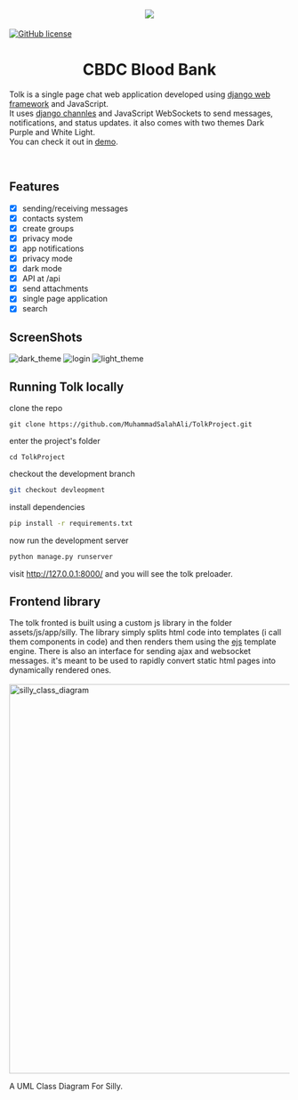 <h1 align="center">
    <img src="assets/images/logo/TolkProjectIcon.ai.svg" />
</h1>

[![GitHub license](https://img.shields.io/badge/license-MIT-blue.svg)](https://github.com/facebook/react/blob/main/LICENSE)

<h1 align="center">
    CBDC Blood Bank
</h1>

<p>Tolk is a single page chat web application developed using <a href="https://github.com/django/django">
django web framework</a> and JavaScript.<br/>It uses 
<a href="https://github.com/django/channels">django channles</a> and JavaScript WebSockets to send messages,
notifications,
and status updates. it also comes with two themes Dark Purple and White Light.<br/>
You can check it out in <a href="http://tolk-project.herokuapp.com/">demo</a>.
</p>
<br/>

## Features

- [x] sending/receiving messages
- [x] contacts system
- [x] create groups
- [x] privacy mode
- [x] app notifications
- [x] privacy mode
- [x] dark mode
- [x] API at /api
- [x] send attachments
- [x] single page application
- [x] search

## ScreenShots
<img src="screenshots/Screenshot%20from%202021-08-08%2018-06-11.png" alt="dark_theme"/>
<img src="screenshots/Screenshot%20from%202021-08-08%2018-21-48.png" alt="login"/>
<img src="screenshots/Screenshot%20from%202021-08-08%2018-23-00.png" alt="light_theme"/>

## Running Tolk locally

clone the repo

```
git clone https://github.com/MuhammadSalahAli/TolkProject.git
```

enter the project's folder

```
cd TolkProject
```

checkout the development branch

```bash
git checkout devleopment
```

install dependencies

```bash
pip install -r requirements.txt
```

now run the development server

```bash
python manage.py runserver
```

visit <a href="http://127.0.0.1:8000/">http://127.0.0.1:8000/</a> and you will see the tolk preloader.

## Frontend library

The tolk fronted is built using a custom js library in the folder assets/js/app/silly. The library simply splits html
code into templates (i call them components in code) and then renders them using the <a href="https://ejs.co/">ejs</a>
template engine. There is also an interface for sending ajax and websocket messages. it's meant to be used to rapidly 
convert
static html pages into dynamically rendered ones.<br/>
<br/>
<img src="Documentation/JsAppClassdiagram.jpg" alt="silly_class_diagram"  width="700" height="700"/>
<p>
A UML Class Diagram For Silly.
</p>
